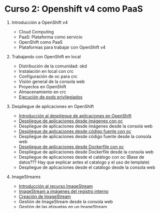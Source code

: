 # Curso 2: Openshift v4 como PaaS

1. Introducción a OpenShift v4
	* Cloud Computing
	* PaaS: Plataforma como servicio
	* OpenShift como PaaS
	* Plataformas para trabajar con OpenShift v4

2. Trabajando con OpenShift en local
	* Distribución de la comunidad: okd
	* Instalación en local con crc
	* Configuración de oc para crc
	* Visión general de la consola web
	* Proyectos en OpenShift
	* Almacenamiento en crc
	* [Ejecución de pods privilegiados](modulo2/pods_privilegiados.md)

3. Despliegue de aplicaciones en OpenShift
	* [Introducción al despliegue de aplicaciones en OpenShift](modulo3/introduccion.md)
	* [Despliegue de aplicaciones desde imágenes con oc](modulo3/imagen.md)
	* Despliegue de aplicaciones desde imágenes desde la consola web
	* [Despliegue de aplicaciones desde código fuente con oc](modulo3/codigo.md	)
	* Despliegue de aplicaciones desde código fuente desde la consola web
	* [Despliegue de aplicaciones desde Dockerfile con oc](modulo3/docker.md)
	* Despliegue de aplicaciones desde Dockerfile desde la consola web
	* Despliegue de aplicaciones desde el catálogo con oc (Base de datos??? Hay que explicar antes el catalogo y el uso de template)
	* Despliegue de aplicaciones desde el catálogo desde la consola web

4. ImageStreams
	* [Introducción al recurso ImageStream](modulo4/introduccion.md)
	* [ImageStream a imágenes del registro interno](modulo4/registro_interno.md)
	* [Creación de ImageStream](modulo4/crear_is.md)
	* Gestión de ImageStream desde la consola web
	* [Gestión de las etiquetas en un ImageStream](modulo4/etiquetas.md)
	* [Actualización automática de ImageStream](modulo4/update.md)

5. Builds: Construcción automática de imágenes
	* [Introducción a la construcción automática de imágenes (build)](modulo5/build.md)
	* [Construcción de imágenes con estrategia Source-to-image (S2I) + repositorio Git](modulo5/s2i.md)
	* [Construcción de imágenes con estrategia Docker + repositorio Git](modulo5/docker.md)
	* [Definición del objeto BuildConfig](modulo5/buildconfig.md)
	* [Actualización manual de un build](modulo5/actualizacion.md)
	* [Construcción de imágenes desde ficheros locales](modulo5/binary.md)
	* [Construcción de imágenes con Dockerfile en línea](modulo5/dockerfile_inline.md)
	* Gestión de builds desde la consola web
	* [Actualización automática de un build](modulo5/imagechange.md)
	* [Actualización automática de un build por trigger webhook](modulo5/webhook.md)

6. Deployment us DeploymentConfig
	* [Características del recurso DeploymentConfig](modulo6/introduccion.md)
	* [Creación de un DeployConfig al crear una aplicación](modulo6/newdc.md)
	* [Definición de un recurso DeploymentConfig](modulo6/deploymentconfig.md)
	* [Actualización de un DeploymentConfig (rollout)](modulo6/rollout.md)
	* [Rollback de un DeploymentConfig](modulo6/rollback.md)
	* Trabajando con DeploymentConfig desde la consola web
	* Triggers
	* Estrategias de despliegues (https://docs.openshift.com/container-platform/4.12/applications/deployments/deployment-strategies.html)
	* Estrategias de despliegues basadas en rutas (https://docs.openshift.com/container-platform/4.12/applications/deployments/route-based-deployment-strategies.html)




7. Ejemplos de despliegues de aplicaciones web

	* Despliegue de aplicaciones Python en OpenShift: guestbook
	* Aplicación python guestbook con con almacenamiento persistente
	* Despliegue de aplicaciones PHP en OpenShift (phpsqlitecms)
	* Despliegue de aplicaciones PHP en OpenShift con almacenamiento persistente

8. Plantillas

	* Características de las plantillas
	* Crear objetos desde una plantilla en modo comando
	* Crear objetos desde una plantilla en modo WEB

9. Aspectos avanzados de OpenShift ????
	
	* Serverless Deployment 
	* IC/DC
	* Integración con web IDE
	* Helm
	* ...
		




	
